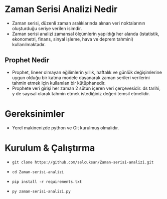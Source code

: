 # Zaman Serisi Analizi Nedir

* Zaman serisi, düzenli zaman aralıklarında alınan veri noktalarının oluşturduğu seriye verilen isimdir.
* Zaman serisi analizi zamansal ölçümlerin yapıldığı her alanda (istatistik, ekonometri, finans, sinyal işleme, hava ve deprem tahmini) kullanılmaktadır. 


## Prophet Nedir

* Prophet, lineer olmayan eğilimlerin yıllık, haftalık ve günlük değişimlerine uygun olduğu bir katma modele dayanarak zaman serileri verilerini tahmin etmek için kullanılan bir kütüphanedir.
* Prophete veri girişi her zaman 2 sütun içeren veri çerçevesidir. ds tarihi, y de sayısal olarak tahmin etmek istediğiniz değeri temsil etmelidir. 



# Gereksinimler

* Yerel makinenizde python ve Git kurulmuş olmalıdır.

# Kurulum & Çalıştırma

- <pre class="terminal"><code class="terminal-line" prefix="$">git clone https://github.com/selcuksan/Zaman-serisi-analizi.git</code></pre>
- <pre class="terminal"><code class="terminal-line" prefix="$">cd Zaman-serisi-analizi</code></pre>
- <pre class="terminal"><code class="terminal-line" prefix="$">pip install -r requirements.txt</code></pre>
- <pre class="terminal"><code class="terminal-line" prefix="$">py zaman-serisi-analizi.py</code></pre>
